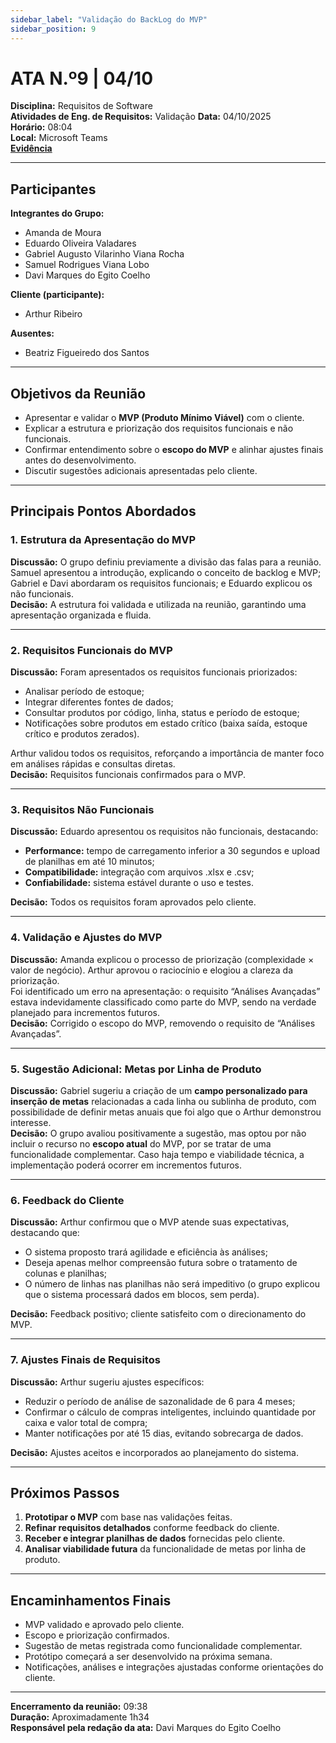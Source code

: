 ```yaml
---
sidebar_label: "Validação do BackLog do MVP"
sidebar_position: 9
---
```


# ATA N.º9 | 04/10

**Disciplina:** Requisitos de Software  
**Atividades de Eng. de Requisitos:** Validação
**Data:** 04/10/2025  
**Horário:** 08:04  
**Local:** Microsoft Teams  
[**Evidência**](https://unbbr.sharepoint.com/:v:/s/BASED/EbdAeTcPMEVGjgtisSwXNkEBSxI2GBSktwX6C9vQqTzMAg?e=97w6KX&nav=eyJyZWZlcnJhbEluZm8iOnsicmVmZXJyYWxBcHAiOiJTdHJlYW1XZWJBcHAiLCJyZWZlcnJhbFZpZXciOiJTaGFyZURpYWxvZy1MaW5rIiwicmVmZXJyYWxBcHBQbGF0Zm9ybSI6IldlYiIsInJlZmVycmFsTW9kZSI6InZpZXcifX0%3D)

---

## Participantes

**Integrantes do Grupo:**
- Amanda de Moura  
- Eduardo Oliveira Valadares  
- Gabriel Augusto Vilarinho Viana Rocha  
- Samuel Rodrigues Viana Lobo  
- Davi Marques do Egito Coelho  

**Cliente (participante):**  
- Arthur Ribeiro  

**Ausentes:**  
- Beatriz Figueiredo dos Santos  

---

## Objetivos da Reunião
- Apresentar e validar o **MVP (Produto Mínimo Viável)** com o cliente.  
- Explicar a estrutura e priorização dos requisitos funcionais e não funcionais.  
- Confirmar entendimento sobre o **escopo do MVP** e alinhar ajustes finais antes do desenvolvimento.  
- Discutir sugestões adicionais apresentadas pelo cliente.  

---

## Principais Pontos Abordados

### 1. Estrutura da Apresentação do MVP
**Discussão:** O grupo definiu previamente a divisão das falas para a reunião. Samuel apresentou a introdução, explicando o conceito de backlog e MVP; Gabriel e Davi abordaram os requisitos funcionais; e Eduardo explicou os não funcionais.  
**Decisão:** A estrutura foi validada e utilizada na reunião, garantindo uma apresentação organizada e fluida.  

---

### 2. Requisitos Funcionais do MVP
**Discussão:** Foram apresentados os requisitos funcionais priorizados:  
- Analisar período de estoque;  
- Integrar diferentes fontes de dados;  
- Consultar produtos por código, linha, status e período de estoque;  
- Notificações sobre produtos em estado crítico (baixa saída, estoque crítico e produtos zerados).  

Arthur validou todos os requisitos, reforçando a importância de manter foco em análises rápidas e consultas diretas.  
**Decisão:** Requisitos funcionais confirmados para o MVP.  

---

### 3. Requisitos Não Funcionais
**Discussão:** Eduardo apresentou os requisitos não funcionais, destacando:  
- **Performance:** tempo de carregamento inferior a 30 segundos e upload de planilhas em até 10 minutos;  
- **Compatibilidade:** integração com arquivos .xlsx e .csv;  
- **Confiabilidade:** sistema estável durante o uso e testes.  

**Decisão:** Todos os requisitos foram aprovados pelo cliente.  

---

### 4. Validação e Ajustes do MVP
**Discussão:** Amanda explicou o processo de priorização (complexidade × valor de negócio). Arthur aprovou o raciocínio e elogiou a clareza da priorização.  
Foi identificado um erro na apresentação: o requisito “Análises Avançadas” estava indevidamente classificado como parte do MVP, sendo na verdade planejado para incrementos futuros.  
**Decisão:** Corrigido o escopo do MVP, removendo o requisito de “Análises Avançadas”.  

---

### 5. Sugestão Adicional: Metas por Linha de Produto
**Discussão:** Gabriel sugeriu a criação de um **campo personalizado para inserção de metas** relacionadas a cada linha ou sublinha de produto, com possibilidade de definir metas anuais que foi algo que o Arthur demonstrou interesse.  
**Decisão:** O grupo avaliou positivamente a sugestão, mas optou por não incluir o recurso no **escopo atual** do MVP, por se tratar de uma funcionalidade complementar. Caso haja tempo e viabilidade técnica, a implementação poderá ocorrer em incrementos futuros.  

---

### 6. Feedback do Cliente
**Discussão:** Arthur confirmou que o MVP atende suas expectativas, destacando que:  
- O sistema proposto trará agilidade e eficiência às análises;  
- Deseja apenas melhor compreensão futura sobre o tratamento de colunas e planilhas;  
- O número de linhas nas planilhas não será impeditivo (o grupo explicou que o sistema processará dados em blocos, sem perda).  

**Decisão:** Feedback positivo; cliente satisfeito com o direcionamento do MVP.  

---

### 7. Ajustes Finais de Requisitos
**Discussão:** Arthur sugeriu ajustes específicos:  
- Reduzir o período de análise de sazonalidade de 6 para 4 meses;  
- Confirmar o cálculo de compras inteligentes, incluindo quantidade por caixa e valor total de compra;  
- Manter notificações por até 15 dias, evitando sobrecarga de dados.  

**Decisão:** Ajustes aceitos e incorporados ao planejamento do sistema.  

---

## Próximos Passos
1. **Prototipar o MVP** com base nas validações feitas.  
2. **Refinar requisitos detalhados** conforme feedback do cliente.  
3. **Receber e integrar planilhas de dados** fornecidas pelo cliente.  
4. **Analisar viabilidade futura** da funcionalidade de metas por linha de produto.  

---

## Encaminhamentos Finais
- MVP validado e aprovado pelo cliente.  
- Escopo e priorização confirmados.  
- Sugestão de metas registrada como funcionalidade complementar.  
- Protótipo começará a ser desenvolvido na próxima semana.  
- Notificações, análises e integrações ajustadas conforme orientações do cliente.  

---

**Encerramento da reunião:** 09:38  
**Duração:** Aproximadamente 1h34  
**Responsável pela redação da ata:** Davi Marques do Egito Coelho 
